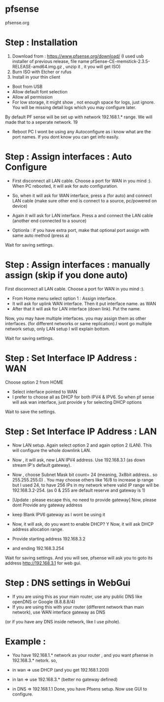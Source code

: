 # pfsense
pfsense.org

# Step : Installation 
1. Download from : https://www.pfsense.org/download/
(I used usb installer of previous release, file name pfSense-CE-memstick-2.3.5-RELEASE-amd64.img.gz , unzip it , it you will get ISO)
2. Burn ISO with Etcher or rufus 
3. Install in your thin client 
 - Boot from USB
 - Allow default font selection 
 - Allow all permission 
 - For low storage, it might show , not enough space for logs, just ignore. You will be missing detail logs which you may configure later. 
 
By default PF sense will be set up with network 192.168.1.* range. We will made that to a seperate network. 19

 - Reboot PC
I wont be using any Autoconfigure as i know what are the port names. If you dont know you can get info easily. 

# Step : Assign interfaces : Auto Configure 
- First disconnect all LAN cable. Choose a port for WAN in you mind :). 
When PC rebooted, it will ask for auto configuration. 
 - So, when it will ask for WAN interface, press a (for auto) and connect LAN cable (make sure other end is connect to a source, pc/powered on device)
- Again it will ask for LAN interface. Press a and connect the LAN cable (another end connected to a source)

- Optionla : if you have extra port, make that optional port assign with same auto method (press a)  

Wait for saving settings. 

# Step : Assign interfaces : manually assign (skip if you done auto) 
First disconnect all LAN cable. Choose a port for WAN in you mind :). 

- From Home menu select option 1 : Assign interface.  
- It will ask for uplink WAN interface. Then it put interface name. as WAN
- After that it will ask for LAN interface (down link). Put the name. 

Now, you may have multiple interfaces. you may assign them as other interfaces. (for different networks or same replication).I wont go multiple network setup, only LAN setup I will explain bottom. 

Wait for saving settings. 

# Step : Set Interface IP Address : WAN 
Choose option 2 from HOME
- Select interface pointed to WAN 
- I prefer to choose all as DHCP for both IPV4 & IPV6. So when pf sense will ask wan interface, just provide y for selecting DHCP options

Wait to save the settings. 

# Step : Set Interface IP Address : LAN

- Now LAN setup. Again select option 2 and again option 2 (LAN). This will configure the whole downlink LAN. 
- Now , it will ask, new LAN IPV4 address. Use 192.168.3.1 (as down stream IP's default gateway). 
- Now , choose Subnet Mask bit count= 24 
(meaning, 3x8bit address.. so 255.255.255.0) . You may choose others like 16/8 to increase ip range but I used 24, to have 256 IPs in my network where valid IP range will be 192.168.3.2-254. (as 0 & 255 are default reserve and gateway is 1) 

- [Update : please escape this, no need to provide gateway] Now, please dont Provide any gateway address

- keep Blank IPV6 gateway as I wont be using it
- Now, it will ask, do you want to enable DHCP? Y 
Now, it will ask DHCP address allocation range. 
- Provide starting address 192.168.3.2 
- and ending 192.168.3.254

Wait for saving settings. 
And you will see, pfsense will ask you to goto its address http://192.168.3.1 for web gui. 

# Step : DNS settings in WebGui
- If you are using this as your main router, use any public DNS like openDNS or Google (8.8.8.8/4)
- If you are using this with your router (different network than main network), use WAN interface gateway as DNS 

(or if you have any DNS inside network, like I use pihole). 

# Example : 
- You have 192.168.1.* network as your router , and you want pfsense in 192.168.3.* netork. 
so, 

- in wan => use DHCP (and you get 192.168.1.200)
- in lan => use 192.168.3.* (better no gateway defined)
- in DNS => 192.168.1.1
Done, you have Pfsens setup. Now use GUI to configure. 
